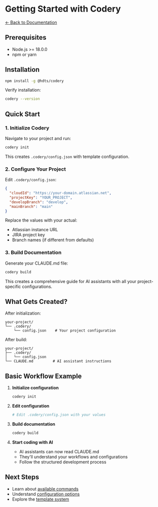 # Getting Started with Codery

[← Back to Documentation](./README.md)

## Prerequisites

- Node.js >= 18.0.0
- npm or yarn

## Installation

```bash
npm install -g @hdts/codery
```

Verify installation:
```bash
codery --version
```

## Quick Start

### 1. Initialize Codery

Navigate to your project and run:

```bash
codery init
```

This creates `.codery/config.json` with template configuration.

### 2. Configure Your Project

Edit `.codery/config.json`:

```json
{
  "cloudId": "https://your-domain.atlassian.net",
  "projectKey": "YOUR_PROJECT",
  "developBranch": "develop",
  "mainBranch": "main"
}
```

Replace the values with your actual:
- Atlassian instance URL
- JIRA project key
- Branch names (if different from defaults)

### 3. Build Documentation

Generate your CLAUDE.md file:

```bash
codery build
```

This creates a comprehensive guide for AI assistants with all your project-specific configurations.

## What Gets Created?

After initialization:
```
your-project/
└── .codery/
    └── config.json    # Your project configuration
```

After build:
```
your-project/
├── .codery/
│   └── config.json
└── CLAUDE.md         # AI assistant instructions
```

## Basic Workflow Example

1. **Initialize configuration**
   ```bash
   codery init
   ```

2. **Edit configuration**
   ```bash
   # Edit .codery/config.json with your values
   ```

3. **Build documentation**
   ```bash
   codery build
   ```

4. **Start coding with AI**
   - AI assistants can now read CLAUDE.md
   - They'll understand your workflows and configurations
   - Follow the structured development process

## Next Steps

- Learn about [available commands](./commands.md)
- Understand [configuration options](./configuration.md)
- Explore the [template system](./templates.md)